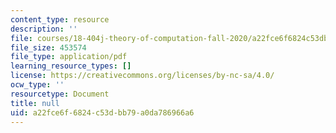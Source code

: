 ```yaml
---
content_type: resource
description: ''
file: courses/18-404j-theory-of-computation-fall-2020/a22fce6f6824c53dbb79a0da786966a6_MIT18_404f20_lec4.pdf
file_size: 453574
file_type: application/pdf
learning_resource_types: []
license: https://creativecommons.org/licenses/by-nc-sa/4.0/
ocw_type: ''
resourcetype: Document
title: null
uid: a22fce6f-6824-c53d-bb79-a0da786966a6
---
```

